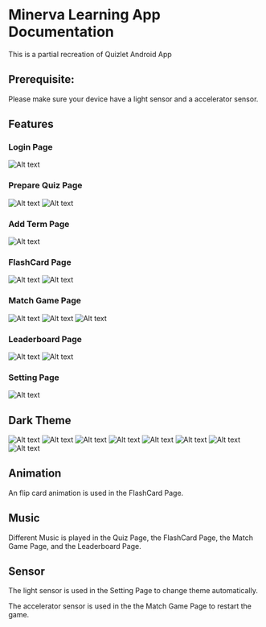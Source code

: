 # Minerva Learning App Documentation
This is a partial recreation of Quizlet Android App

## Prerequisite:
Please make sure your device have a light sensor and a accelerator sensor.

## Features

### Login Page
![Alt text](https://github.com/technical-zebra/Minerval-Learning/blob/main/Screenshots/Login.png "image demo")


### Prepare Quiz Page
![Alt text](https://github.com/technical-zebra/Minerval-Learning/blob/main/Screenshots/Quiz1.png "image demo")
![Alt text](https://github.com/technical-zebra/Minerval-Learning/blob/main/Screenshots/Quiz2.png "image demo")


### Add Term Page
![Alt text](https://github.com/technical-zebra/Minerval-Learning/blob/main/Screenshots/AddWord.png "image demo")


### FlashCard Page
![Alt text](https://github.com/technical-zebra/Minerval-Learning/blob/main/Screenshots/Flashcard1.png "image demo")
![Alt text](https://github.com/technical-zebra/Minerval-Learning/blob/main/Screenshots/Flashcard2.png "image demo")


### Match Game Page
![Alt text](https://github.com/technical-zebra/Minerval-Learning/blob/main/Screenshots/MatchGame.png "image demo")
![Alt text](https://github.com/technical-zebra/Minerval-Learning/blob/main/Screenshots/MatchGame2.png "image demo")
![Alt text](https://github.com/technical-zebra/Minerval-Learning/blob/main/Screenshots/MatchGame3.png "image demo")


### Leaderboard Page
![Alt text](https://github.com/technical-zebra/Minerval-Learning/blob/main/Screenshots/LeaderBoard1.png "image demo")
![Alt text](https://github.com/technical-zebra/Minerval-Learning/blob/main/Screenshots/LeaderBoard2.png "image demo")


### Setting Page
![Alt text](https://github.com/technical-zebra/Minerval-Learning/blob/main/Screenshots/Setting.png "image demo")


## Dark Theme
![Alt text](https://github.com/technical-zebra/Minerval-Learning/blob/main/Screenshots/DarkTheme1.png "image demo")
![Alt text](https://github.com/technical-zebra/Minerval-Learning/blob/main/Screenshots/DarkTheme2.png "image demo")
![Alt text](https://github.com/technical-zebra/Minerval-Learning/blob/main/Screenshots/DarkTheme3.png "image demo")
![Alt text](https://github.com/technical-zebra/Minerval-Learning/blob/main/Screenshots/DarkTheme4.png "image demo")
![Alt text](https://github.com/technical-zebra/Minerval-Learning/blob/main/Screenshots/DarkTheme5.png "image demo")
![Alt text](https://github.com/technical-zebra/Minerval-Learning/blob/main/Screenshots/DarkTheme6.png "image demo")
![Alt text](https://github.com/technical-zebra/Minerval-Learning/blob/main/Screenshots/DarkTheme7.png "image demo")
![Alt text](https://github.com/technical-zebra/Minerval-Learning/blob/main/Screenshots/DarkTheme8.png "image demo")

## Animation
An flip card animation is used in the FlashCard Page.


## Music
Different Music is played in the Quiz Page, the FlashCard Page, the Match Game Page, and the Leaderboard Page.


## Sensor
The light sensor is used in the Setting Page to change theme automatically.


The accelerator sensor is used in the the Match Game Page to restart the game.
